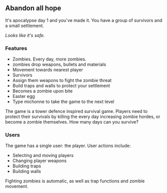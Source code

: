 ## Abandon all hope

It's apocalypse day 1 and you've made it. You have a group of survivors and a small settlement. 

_Looks like it's safe._ 

### Features

* Zombies. Every day, more zombies.
 * zombies drop weapons, bullets and materials
 * Movement towards nearest player
* Survivors
 * Assign them weapons to fight the zombie threat
 * Build traps and walls to protect your settlement
 * Becomes a zombie upon bite
* Easter egg
 * Type michonne to take the game to the next level

The game is a tower defence inspired survival game. Players need to protect their survivals by killing the every day increasing zombie hordes, or become a zombie themselves. How many days can you survive?

### Users

The game has a single user: the player. User actions include:
 * Selecting and moving players
 * Changing player weapons
 * Building traps
 * Building walls

Fighting zombies is automatic, as well as trap functions and zombie movement.